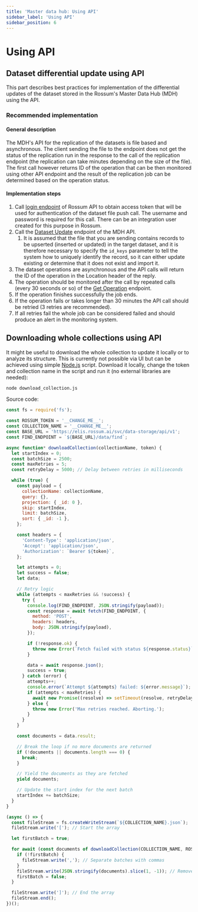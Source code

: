 ```yaml
---
title: 'Master data hub: Using API'
sidebar_label: 'Using API'
sidebar_position: 6
---
```


# Using API

## Dataset differential update using API

This part describes best practices for implementation of the differential updates of the dataset stored in the Rossum's Master Data Hub (MDH) using the API.

### Recommended implementation

#### General description

The MDH's API for the replication of the datasets is file based and asynchronous. The client sending the file to the endpoint does not get the status of the replication run in the response to the call of the replication endpoint (the replication can take minutes depending on the size of the file). The first call however returns ID of the operation that can be then monitored using other API endpoint and the result of the replication job can be determined based on the operation status.

#### Implementation steps

1. Call [login endpoint](https://elis.rossum.ai/api/docs/#login) of Rossum API to obtain access token that will be used for authentication of the dataset file push call. The username and password is required for this call. There can be an integration user created for this purpose in Rossum.
1. Call the [Dataset Update](https://elis.rossum.ai/svc/data-matching/api/docs#tag/Dataset/operation/update_dataset_api_v1_dataset__dataset_name__patch) endpoint of the MDH API.
   1. It is assumed that the file that you are sending contains records to be upserted (inserted or updated) in the target dataset, and it is therefore necessary to specify the `id_keys` parameter to tell the system how to uniquely identify the record, so it can either update existing or determine that it does not exist and import it.
1. The dataset operations are asynchronous and the API calls will return the ID of the operation in the Location header of the reply.
1. The operation should be monitored after the call by repeated calls (every 30 seconds or so) of the [Get Operation](https://elis.rossum.ai/svc/data-matching/api/docs#tag/Operation/operation/get_operation_api_v1_operation__operation_id__get) endpoint.
1. If the operation finishes successfully the job ends.
1. If the operation fails or takes longer than 30 minutes the API call should be retried (3 retries are recommended).
1. If all retries fail the whole job can be considered failed and should produce an alert in the monitoring system.

## Downloading whole collections using API

It might be useful to download the whole collection to update it locally or to analyze its structure. This is currently not possible via UI but can be achieved using simple [Node.js](https://nodejs.org/en) script. Download it locally, change the token and collection name in the script and run it (no external libraries are needed):

```bash
node download_collection.js
```

Source code:

```js
const fs = require('fs');

const ROSSUM_TOKEN = '__CHANGE_ME__';
const COLLECTION_NAME = '__CHANGE_ME__';
const BASE_URL = 'https://elis.rossum.ai/svc/data-storage/api/v1';
const FIND_ENDPOINT = `${BASE_URL}/data/find`;

async function* downloadCollection(collectionName, token) {
  let startIndex = 0;
  const batchSize = 2500;
  const maxRetries = 5;
  const retryDelay = 5000; // Delay between retries in milliseconds

  while (true) {
    const payload = {
      collectionName: collectionName,
      query: {},
      projection: { _id: 0 },
      skip: startIndex,
      limit: batchSize,
      sort: { _id: -1 },
    };

    const headers = {
      'Content-Type': 'application/json',
      'Accept': 'application/json',
      'Authorization': `Bearer ${token}`,
    };

    let attempts = 0;
    let success = false;
    let data;

    // Retry logic
    while (attempts < maxRetries && !success) {
      try {
        console.log(FIND_ENDPOINT, JSON.stringify(payload));
        const response = await fetch(FIND_ENDPOINT, {
          method: 'POST',
          headers: headers,
          body: JSON.stringify(payload),
        });

        if (!response.ok) {
          throw new Error(`Fetch failed with status ${response.status}`);
        }

        data = await response.json();
        success = true;
      } catch (error) {
        attempts++;
        console.error(`Attempt ${attempts} failed: ${error.message}`);
        if (attempts < maxRetries) {
          await new Promise((resolve) => setTimeout(resolve, retryDelay)); // Wait before retrying
        } else {
          throw new Error('Max retries reached. Aborting.');
        }
      }
    }

    const documents = data.result;

    // Break the loop if no more documents are returned
    if (!documents || documents.length === 0) {
      break;
    }

    // Yield the documents as they are fetched
    yield documents;

    // Update the start index for the next batch
    startIndex += batchSize;
  }
}

(async () => {
  const fileStream = fs.createWriteStream(`${COLLECTION_NAME}.json`);
  fileStream.write('['); // Start the array

  let firstBatch = true;

  for await (const documents of downloadCollection(COLLECTION_NAME, ROSSUM_TOKEN)) {
    if (!firstBatch) {
      fileStream.write(','); // Separate batches with commas
    }
    fileStream.write(JSON.stringify(documents).slice(1, -1)); // Remove the array brackets from each batch
    firstBatch = false;
  }

  fileStream.write(']'); // End the array
  fileStream.end();
})();
```
